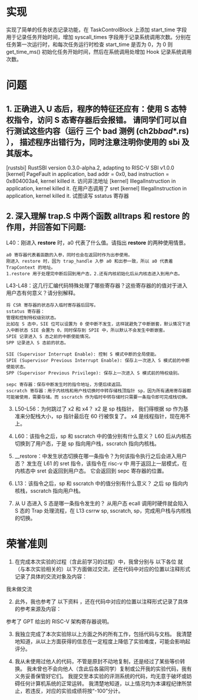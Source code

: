 # 实现

实现了简单的任务状态记录功能，在 TaskControlBlock 上添加 start_time 字段用于记录任务开始时间，增加 syscall_times 字段用于记录系统调用次数。分别在任务第一次运行时，和每次任务运行时检查 start_time 是否为 0，为 0 则 get_time_ms() 初始化任务开始时间，然后在系统调用处增加 Hook 记录系统调用次数。

# 问题

## 1. 正确进入 U 态后，程序的特征还应有：使用 S 态特权指令，访问 S 态寄存器后会报错。 请同学们可以自行测试这些内容（运行 三个 bad 测例 (ch2b*bad*\*.rs) ）， 描述程序出错行为，同时注意注明你使用的 sbi 及其版本。

[rustsbi] RustSBI version 0.3.0-alpha.2, adapting to RISC-V SBI v1.0.0
[kernel] PageFault in application, bad addr = 0x0, bad instruction = 0x804003a4, kernel killed it.
访问非法地址
[kernel] IllegalInstruction in application, kernel killed it.
在用户态调用了 sret
[kernel] IllegalInstruction in application, kernel killed it.
试图读写 sstatus 寄存器

## 2. 深入理解 trap.S 中两个函数 **alltraps** 和 **restore** 的作用，并回答如下问题:

L40：刚进入 **restore** 时，a0 代表了什么值。请指出 **restore** 的两种使用情景。

    a0 寄存器代表着函数的入参，同时也会在返回时作为出参使用。
    刚进入 restore 时，因为 trap_handle 入参 a0 和出参一致，所以 a0 代表着 TrapContext 的地址。
    1.restore 用于处理完中断后回到用户态，2.还有内核初始化后从内核态进入到用户态。

L43-L48：这几行汇编代码特殊处理了哪些寄存器？这些寄存器的的值对于进入用户态有何意义？请分别解释。

    将 CSR 寄存器的状态存入临时寄存器后回写。
    sstatus 寄存器：
    管理和控制特权级别状态。
    比如在 S 态中，SIE 位可以设置为 0 使中断不发生，这样就避免了中断嵌套，默认情况下进入中断状态 SIE 会置为 0，同时保存到 SPIE 中，所以默认不会发生中断嵌套。
    SPIE 记录进入 S 态之前的中断使能情况。
    SPP 记录进入 S 态前的状态。

    SIE (Supervisor Interrupt Enable): 控制 S 模式中断的全局使能。
    SPIE (Supervisor Previous Interrupt Enable): 保存上一次进入 S 模式前的中断使能状态。
    SPP (Supervisor Previous Privilege): 保存上一次进入 S 模式前的特权级别。

    sepc 寄存器：保存中断发生时的指令地址，方便后续返回。
    sscratch 寄存器：用于内核栈和用户栈切换时中转存储栈顶指针 sp，因为所有通用寄存器都可能被使用，需要存储。而 sscratch 作为临时中转存储时只需要一条指令即可完成栈切换。

3. L50-L56：为何跳过了 x2 和 x4？
   x2 是 sp 栈指针， 我们得根据 sp 作为基准来分配栈大小，sp 指针最后在 60 行被恢复了。
   x4 是线程指针，现在用不上。

4. L60：该指令之后，sp 和 sscratch 中的值分别有什么意义？
   L60 后从内核态切换到了用户态，于是 sp 指向用户栈，sscratch 指向内核栈。

5. \_\_restore：中发生状态切换在哪一条指令？为何该指令执行之后会进入用户态？
   发生在 L61 的 sret 指令，该指令在 risc-v 中 用于返回上一层模式，在内核态中 sret 会返回到用户态。
   它会返回到 sepc 寄存器的位置。

6. L13：该指令之后，sp 和 sscratch 中的值分别有什么意义？
   之后 sp 指向内核栈，sscratch 指向用户栈。

7. 从 U 态进入 S 态是哪一条指令发生的？
   从用户态 ecall 调用时硬件就会陷入 S 态的 Trap 处理流程，在 L13 csrrw sp, sscratch, sp，完成用户栈与内核栈的切换。

# 荣誉准则

1. 在完成本次实验的过程（含此前学习的过程）中，我曾分别与 以下各位 就（与本次实验相关的）以下方面做过交流，还在代码中对应的位置以注释形式记录了具体的交流对象及内容：

我未做交流

2. 此外，我也参考了 以下资料 ，还在代码中对应的位置以注释形式记录了具体的参考来源及内容：

参考了 GPT 给出的 RISC-V 架构寄存器说明。

3. 我独立完成了本次实验除以上方面之外的所有工作，包括代码与文档。 我清楚地知道，从以上方面获得的信息在一定程度上降低了实验难度，可能会影响起评分。

4. 我从未使用过他人的代码，不管是原封不动地复制，还是经过了某些等价转换。 我未曾也不会向他人（含此后各届同学）复制或公开我的实验代码，我有义务妥善保管好它们。 我提交至本实验的评测系统的代码，均无意于破坏或妨碍任何计算机系统的正常运转。 我清楚地知道，以上情况均为本课程纪律所禁止，若违反，对应的实验成绩将按“-100”分计。
